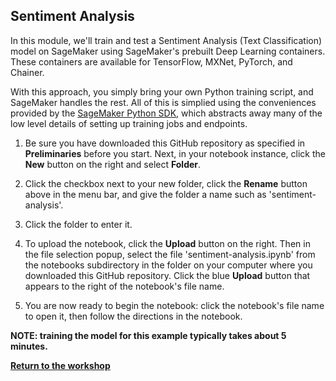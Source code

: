 ## Sentiment Analysis 

In this module, we'll train and test a Sentiment Analysis (Text Classification) model on SageMaker using SageMaker's prebuilt Deep Learning containers. These containers are available for TensorFlow, MXNet, PyTorch, and Chainer. 

With this approach, you simply bring your own Python training script, and SageMaker handles the rest.  All of this is simplied using the conveniences provided by the [SageMaker Python SDK](https://github.com/aws/sagemaker-python-sdk), which abstracts away many of the low level details of setting up training jobs and endpoints.   

1. Be sure you have downloaded this GitHub repository as specified in **Preliminaries** before you start.  Next, in your notebook instance, click the **New** button on the right and select **Folder**.

2. Click the checkbox next to your new folder, click the **Rename** button above in the menu bar, and give the folder a name such as 'sentiment-analysis'.

3. Click the folder to enter it.

4. To upload the notebook, click the **Upload** button on the right. Then in the file selection popup, select the file 'sentiment-analysis.ipynb' from the notebooks subdirectory in the folder on your computer where you downloaded this GitHub repository. Click the blue **Upload** button that appears to the right of the notebook's file name.

5. You are now ready to begin the notebook:  click the notebook's file name to open it, then follow the directions in the notebook.


<p><strong>NOTE:  training the model for this example typically takes about 5 minutes.</strong></p>

[**Return to the workshop**](../Workshop3)